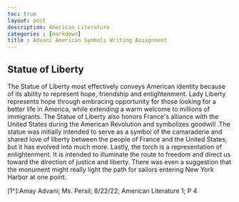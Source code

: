 ```yaml
---
toc: true 
layout: post
description: American Literature
categories : [markdown]
title : Advani American Symbols Writing Assignment
---
```


## Statue of Liberty

The Statue of Liberty most effectively conveys American identity because of its ability to represent hope, friendship and enlightenment. Lady Liberty represents hope through embracing opportunity for those looking for a better life in America, while extending a warm welcome to millions of immigrants. The Statue of Liberty also honors France's alliance with the United States during the American Revolution and symbolizes goodwill .The statue was initially intended to serve as a symbol of the camaraderie and shared love of liberty between the people of France and the United States, but it has evolved into much more. Lastly, the torch is a representation of enlightenment. It is intended to illuminate the route to freedom and direct us toward the direction of justice and liberty. There was even a suggestion that the monument might really light the path for sailors entering New York Harbor at one point.


[1^]:Amay Advani; Ms. Persil; 8/22/22; American Literature 1; P 4
